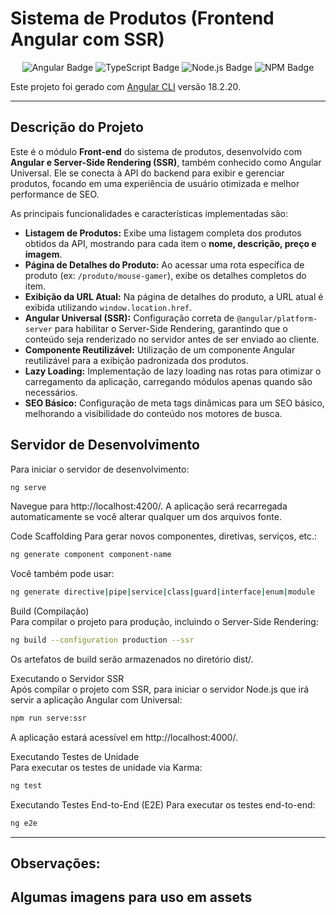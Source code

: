 # Sistema de Produtos (Frontend Angular com SSR)

<p align="center">
  <img src="https://img.shields.io/badge/Angular-DD0031?style=for-the-badge&logo=angular&logoColor=white" alt="Angular Badge"/>
  <img src="https://img.shields.io/badge/TypeScript-3178C6?style=for-the-badge&logo=typescript&logoColor=white" alt="TypeScript Badge"/>
  <img src="https://img.shields.io/badge/Node.js-339933?style=for-the-badge&logo=node.js&logoColor=white" alt="Node.js Badge"/>
  <img src="https://img.shields.io/badge/NPM-CB3837?style=for-the-badge&logo=npm&logoColor=white" alt="NPM Badge"/>
</p>

Este projeto foi gerado com [Angular CLI](https://github.com/angular/angular-cli) versão 18.2.20.

---

## Descrição do Projeto

Este é o módulo **Front-end** do sistema de produtos, desenvolvido com **Angular e Server-Side Rendering (SSR)**, também conhecido como Angular Universal. Ele se conecta à API do backend para exibir e gerenciar produtos, focando em uma experiência de usuário otimizada e melhor performance de SEO.

As principais funcionalidades e características implementadas são:

* **Listagem de Produtos:** Exibe uma listagem completa dos produtos obtidos da API, mostrando para cada item o **nome, descrição, preço e imagem**.
* **Página de Detalhes do Produto:** Ao acessar uma rota específica de produto (ex: `/produto/mouse-gamer`), exibe os detalhes completos do item.
* **Exibição da URL Atual:** Na página de detalhes do produto, a URL atual é exibida utilizando `window.location.href`.
* **Angular Universal (SSR):** Configuração correta de `@angular/platform-server` para habilitar o Server-Side Rendering, garantindo que o conteúdo seja renderizado no servidor antes de ser enviado ao cliente.
* **Componente Reutilizável:** Utilização de um componente Angular reutilizável para a exibição padronizada dos produtos.
* **Lazy Loading:** Implementação de lazy loading nas rotas para otimizar o carregamento da aplicação, carregando módulos apenas quando são necessários.
* **SEO Básico:** Configuração de meta tags dinâmicas para um SEO básico, melhorando a visibilidade do conteúdo nos motores de busca.

## Servidor de Desenvolvimento

Para iniciar o servidor de desenvolvimento:

```bash
ng serve
```

Navegue para http://localhost:4200/. A aplicação será recarregada automaticamente se você alterar qualquer um dos arquivos fonte.

Code Scaffolding
Para gerar novos componentes, diretivas, serviços, etc.:

```bash
ng generate component component-name
```

Você também pode usar:

```bash
ng generate directive|pipe|service|class|guard|interface|enum|module
```

Build (Compilação)</br>
Para compilar o projeto para produção, incluindo o Server-Side Rendering:</br>

```bash
ng build --configuration production --ssr
```
Os artefatos de build serão armazenados no diretório dist/.</br>

Executando o Servidor SSR</br>
Após compilar o projeto com SSR, para iniciar o servidor Node.js que irá servir a aplicação Angular com Universal:</br>

```bash
npm run serve:ssr
```
A aplicação estará acessível em http://localhost:4000/.</br>

Executando Testes de Unidade</br>
Para executar os testes de unidade via Karma:</br>

```bash
ng test
```

Executando Testes End-to-End (E2E)
Para executar os testes end-to-end:

```bash
ng e2e
```
---
## Observações:
Algumas imagens para uso em assets
---
